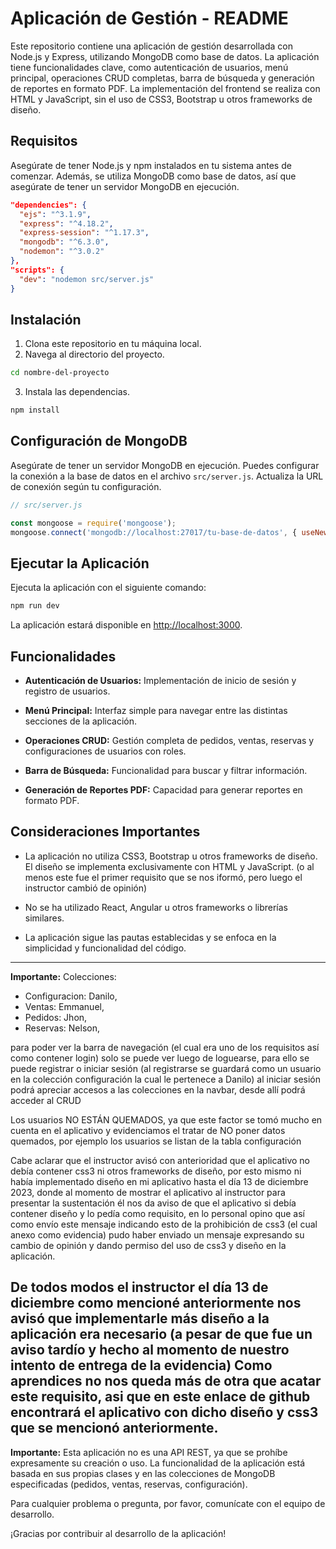 # Aplicación de Gestión - README

Este repositorio contiene una aplicación de gestión desarrollada con Node.js y Express, utilizando MongoDB como base de datos. La aplicación tiene funcionalidades clave, como autenticación de usuarios, menú principal, operaciones CRUD completas, barra de búsqueda y generación de reportes en formato PDF. La implementación del frontend se realiza con HTML y JavaScript, sin el uso de CSS3, Bootstrap u otros frameworks de diseño.

## Requisitos

Asegúrate de tener Node.js y npm instalados en tu sistema antes de comenzar. Además, se utiliza MongoDB como base de datos, así que asegúrate de tener un servidor MongoDB en ejecución.

```json
"dependencies": {
  "ejs": "^3.1.9",
  "express": "^4.18.2",
  "express-session": "^1.17.3",
  "mongodb": "^6.3.0",
  "nodemon": "^3.0.2"
},
"scripts": {
  "dev": "nodemon src/server.js"
}
```

## Instalación

1. Clona este repositorio en tu máquina local.
2. Navega al directorio del proyecto.

```bash
cd nombre-del-proyecto
```

3. Instala las dependencias.

```bash
npm install
```

## Configuración de MongoDB

Asegúrate de tener un servidor MongoDB en ejecución. Puedes configurar la conexión a la base de datos en el archivo `src/server.js`. Actualiza la URL de conexión según tu configuración.

```javascript
// src/server.js

const mongoose = require('mongoose');
mongoose.connect('mongodb://localhost:27017/tu-base-de-datos', { useNewUrlParser: true, useUnifiedTopology: true });
```

## Ejecutar la Aplicación

Ejecuta la aplicación con el siguiente comando:

```bash
npm run dev
```

La aplicación estará disponible en [http://localhost:3000](http://localhost:3000).

## Funcionalidades

- **Autenticación de Usuarios:** Implementación de inicio de sesión y registro de usuarios.

- **Menú Principal:** Interfaz simple para navegar entre las distintas secciones de la aplicación.

- **Operaciones CRUD:** Gestión completa de pedidos, ventas, reservas y configuraciones de usuarios con roles.

- **Barra de Búsqueda:** Funcionalidad para buscar y filtrar información.

- **Generación de Reportes PDF:** Capacidad para generar reportes en formato PDF.

## Consideraciones Importantes

- La aplicación no utiliza CSS3, Bootstrap u otros frameworks de diseño. El diseño se implementa exclusivamente con HTML y JavaScript. (o al menos este fue el primer requisito que se nos iformó, pero luego el instructor cambió de opinión)

- No se ha utilizado React, Angular u otros frameworks o librerías similares.

- La aplicación sigue las pautas establecidas y se enfoca en la simplicidad y funcionalidad del código.

---

**Importante:** 
Colecciones:
- Configuracion: Danilo,
- Ventas: Emmanuel,
- Pedidos: Jhon,
- Reservas: Nelson,

para poder ver la barra de navegación (el cual era uno de los requisitos así como contener login) solo se puede ver luego de loguearse, para ello se puede registrar o iniciar sesión (al registrarse se guardará como un usuario en la colección configuración la cual le pertenece a Danilo) al iniciar sesión podrá apreciar accesos a las colecciones en la navbar, desde allí podrá acceder al CRUD


Los usuarios NO ESTÁN QUEMADOS, ya que este factor se tomó mucho en cuenta en el aplicativo y evidenciamos el tratar de NO poner datos quemados, por ejemplo los usuarios se listan de la tabla configuración


Cabe aclarar que el instructor avisó con anterioridad que el aplicativo no debía contener css3 ni otros frameworks de diseño, por esto mismo ni había implementado diseño en mi aplicativo hasta el día 13 de diciembre 2023, donde al momento de mostrar el aplicativo al instructor para presentar la sustentación él nos da aviso de que el aplicativo si debía contener diseño y lo pedía como requisito, en lo personal opino que así como envío este mensaje indicando esto de la prohibición de css3 (el cual anexo como evidencia) pudo haber enviado un mensaje expresando su cambio de opinión y dando permiso del uso de css3 y diseño en la aplicación.


De todos modos el instructor el día 13 de diciembre como mencioné anteriormente nos avisó que implementarle más diseño a la aplicación era necesario (a pesar de que fue un aviso tardío y hecho al momento de nuestro intento de entrega de la evidencia)
Como aprendices no nos queda más de otra que acatar este requisito, asi que en este enlace de github encontrará el aplicativo con dicho diseño y css3 que se mencionó anteriormente.
---

**Importante:** Esta aplicación no es una API REST, ya que se prohíbe expresamente su creación o uso. La funcionalidad de la aplicación está basada en sus propias clases y en las colecciones de MongoDB especificadas (pedidos, ventas, reservas, configuración).

Para cualquier problema o pregunta, por favor, comunícate con el equipo de desarrollo.

¡Gracias por contribuir al desarrollo de la aplicación!
